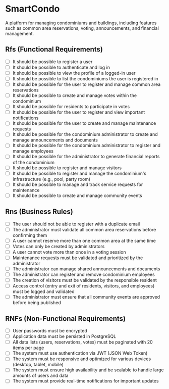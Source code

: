 # SmartCondo

A platform for managing condominiums and buildings, including features such as common area reservations, voting, announcements, and financial management.

## Rfs (Functional Requirements)
- [ ] It should be possible to register a user
- [ ] It should be possible to authenticate and log in
- [ ] It should be possible to view the profile of a logged-in user
- [ ] It should be possible to list the condominiums the user is registered in
- [ ] It should be possible for the user to register and manage common area reservations
- [ ] It should be possible to create and manage votes within the condominium
- [ ] It should be possible for residents to participate in votes
- [ ] It should be possible for the user to register and view important notifications
- [ ] It should be possible for the user to create and manage maintenance requests
- [ ] It should be possible for the condominium administrator to create and manage announcements and documents
- [ ] It should be possible for the condominium administrator to register and manage employees
- [ ] It should be possible for the administrator to generate financial reports of the condominium
- [ ] It should be possible to register and manage visitors
- [ ] It should be possible to register and manage the condominium's infrastructure (e.g., pool, party room)
- [ ] It should be possible to manage and track service requests for maintenance
- [ ] It should be possible to create and manage community events

## Rns (Business Rules)
- [ ] The user should not be able to register with a duplicate email
- [ ] The administrator must validate all common area reservations before confirming them
- [ ] A user cannot reserve more than one common area at the same time
- [ ] Votes can only be created by administrators
- [ ] A user cannot vote more than once in a voting session
- [ ] Maintenance requests must be validated and prioritized by the administrator
- [ ] The administrator can manage shared announcements and documents
- [ ] The administrator can register and remove condominium employees
- [ ] The creation of visitors must be validated by the responsible resident
- [ ] Access control (entry and exit of residents, visitors, and employees) must be logged and validated
- [ ] The administrator must ensure that all community events are approved before being published

## RNFs (Non-Functional Requirements)
- [ ] User passwords must be encrypted
- [ ] Application data must be persisted in PostgreSQL
- [ ] All data lists (users, reservations, votes) must be paginated with 20 items per page
- [ ] The system must use authentication via JWT (JSON Web Token)
- [ ] The system must be responsive and optimized for various devices (desktop, tablet, mobile)
- [ ] The system must ensure high availability and be scalable to handle large amounts of users and data
- [ ] The system must provide real-time notifications for important updates